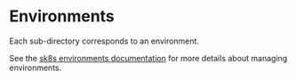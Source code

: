 # Environments

Each sub-directory corresponds to an environment.

See the [sk8s environments documentation](https://github.com/OriHoch/sk8s/blob/master/environments/README.md) for more details about managing environments.
